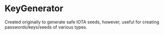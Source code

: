 # KeyGenerator
Created originally to generate safe IOTA seeds, however, useful for creating passwords/keys/seeds of various types.

